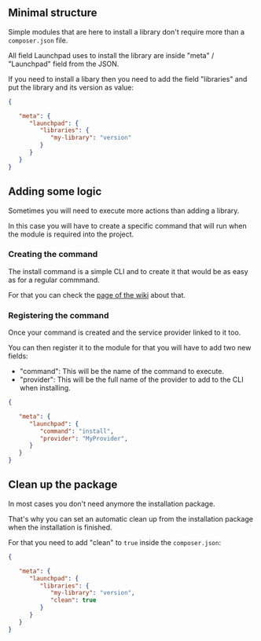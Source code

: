 ## Minimal structure 
Simple modules that are here to install a library don't require more than a `composer.json` file.

All field Launchpad uses to install the library are inside "meta" / "Launchpad" field from the JSON.

If you need to install a libary then you need to add the field "libraries" and put the library and its version as value:
```json
{

   "meta": {
      "launchpad": {
         "libraries": {
            "my-library": "version"
         }
      }
   }
}
```

## Adding some logic
Sometimes you will need to execute more actions than adding a library.

In this case you will have to create a specific command that will run when the module is required into the project.

### Creating the command
The install command is a simple CLI and to create it that would be as easy as for a regular commmand.

For that you can check the [page of the wiki](cli/creating-command.md) about that.
### Registering the command 
Once your command is created and the service provider linked to it too.

You can then register it to the module for that you will have to add two new fields:
- "command": This will be the name of the command to execute.
- "provider": This will be the full name of the provider to add to the CLI when installing.

```json
{

   "meta": {
      "launchpad": {
         "command": "install",
         "provider": "MyProvider",
      }
   }
}
```


## Clean up the package 
In most cases you don't need anymore the installation package.

That's why you can set an automatic clean up from the installation package when the installation is finished.

For that you need to add "clean" to `true` inside the  `composer.json`:
```json
{

   "meta": {
      "launchpad": {
         "libraries": {
            "my-library": "version",
            "clean": true
         }
      }
   }
}
```
